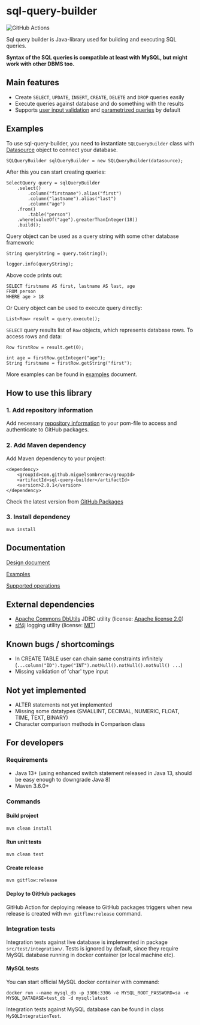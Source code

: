 # sql-query-builder

![GitHub Actions](https://github.com/MiguelSombrero/sql-query-builder/workflows/Java%20CI%20with%20Maven/badge.svg)

Sql query builder is Java-library used for building and executing SQL queries.

**Syntax of the SQL queries is compatible at least with MySQL, but might work with other DBMS too.**

## Main features

- Create `SELECT`, `UPDATE`, `INSERT`, `CREATE`, `DELETE` and `DROP` queries easily
- Execute queries against database and do something with the results
- Supports [user input validation](https://github.com/MiguelSombrero/sql-query-builder/tree/develop/docs/supported.md#validation)
  and [parametrized queries](https://github.com/MiguelSombrero/sql-query-builder/tree/develop/docs/supported.md#parametrized) by default

## Examples

To use sql-query-builder, you need to instantiate `SQLQueryBuilder` class with [Datasource](https://docs.oracle.com/javase/8/docs/api/javax/sql/DataSource.html) object to connect your database.

    SQLQueryBuilder sqlQueryBuilder = new SQLQueryBuilder(datasource);

After this you can start creating queries:

    SelectQuery query = sqlQueryBuilder
        .select()
            .column("firstname").alias("first")
            .column("lastname").alias("last")
            .column("age")
        .from()
            .table("person")
        .where(valueOf("age").greaterThanInteger(18))
        .build();

Query object can be used as a query string with some other database framework:

    String queryString = query.toString();

    logger.info(queryString);

Above code prints out:

    SELECT firstname AS first, lastname AS last, age
    FROM person
    WHERE age > 18

Or Query object can be used to execute query directly:

    List<Row> result = query.execute();

`SELECT` query results list of `Row` objects, which represents database rows. To access rows and data:

    Row firstRow = result.get(0);

    int age = firstRow.getInteger("age");
    String firstname = firstRow.getString("first");

More examples can be found in [examples](https://github.com/MiguelSombrero/sql-query-builder/tree/develop/docs/examples.md) document.

## How to use this library

### 1. Add repository information

Add necessary [repository information](https://docs.github.com/en/packages/working-with-a-github-packages-registry/working-with-the-apache-maven-registry) to your pom-file to access and authenticate to GitHub packages.

### 2. Add Maven dependency

Add Maven dependency to your project:

    <dependency>
        <groupId>com.github.miguelsombrero</groupId>
        <artifactId>sql-query-builder</artifactId>
        <version>2.0.1</version>
    </dependency>

Check the latest version from [GitHub Packages](https://github.com/MiguelSombrero?tab=packages&repo_name=sql-query-builder)

### 3. Install dependency 

    mvn install

## Documentation

[Design document](https://github.com/MiguelSombrero/sql-query-builder/tree/develop/docs/design.md)

[Examples](https://github.com/MiguelSombrero/sql-query-builder/tree/develop/docs/examples.md)

[Supported operations](https://github.com/MiguelSombrero/sql-query-builder/tree/develop/docs/supported.md)

## External dependencies

- [Apache Commons DbUtils](https://commons.apache.org/proper/commons-dbutils/index.html) JDBC utility (license: [Apache license 2.0](https://www.apache.org/licenses/LICENSE-2.0))
- [slf4j](http://www.slf4j.org/) logging utility (license: [MIT](http://www.slf4j.org/license.html))

## Known bugs / shortcomings
- In CREATE TABLE user can chain same constraints infinitely (`...column("ID").type("INT").notNull().notNull().notNull() ...`) 
- Missing validation of 'char' type input

## Not yet implemented
- ALTER statements not yet implemented 
- Missing some datatypes (SMALLINT, DECIMAL, NUMERIC, FLOAT, TIME, TEXT, BINARY)
- Character comparison methods in Comparison class

## For developers

### Requirements

- Java 13+ (using enhanced switch statement released in Java 13, should be easy enough to downgrade Java 8)
- Maven 3.6.0+

### Commands

#### Build project

    mvn clean install

#### Run unit tests

    mvn clean test

#### Create release

    mvn gitflow:release

#### Deploy to GitHub packages

GitHub Action for deploying release to GitHub packages triggers when new release is created with `mvn gitflow:release` command.

### Integration tests

Integration tests against live database is implemented in package `src/test/integration/`.
Tests is ignored by default, since they require MySQL database running in docker container (or local machine etc).

#### MySQL tests

You can start official MySQL docker container with command:

    docker run --name mysql_db -p 3306:3306 -e MYSQL_ROOT_PASSWORD=sa -e MYSQL_DATABASE=test_db -d mysql:latest

Integration tests against MySQL database can be found in class `MySQLIntegrationTest`.
